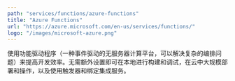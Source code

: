 ```yaml
---
path: "services/functions/azure-functions"
title: "Azure Functions"
url: "https://azure.microsoft.com/en-us/services/functions/"
logo: "/images/microsoft-azure.png"
---
```


使用功能驱动程序（一种事件驱动的无服务器计算平台，可以解决复杂的编排问题）来提高开发效率。无需额外设置即可在本地进行构建和调试，在云中大规模部署和操作，以及使用触发器和绑定集成服务。